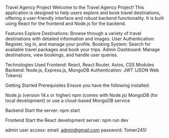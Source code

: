 Travel Agency Project
Welcome to the Travel Agency Project! This application is designed to help users explore and book travel destinations, offering a user-friendly interface and robust backend functionality. It is built using React for the frontend and Node.js for the backend.

Features
Explore Destinations: Browse through a variety of travel destinations with detailed information and images.
User Authentication: Register, log in, and manage your profile.
Booking System: Search for available travel packages and book your trips.
Admin Dashboard: Manage destinations, view bookings, and handle user queries.

Technologies Used
Frontend: React, React Router, Axios, CSS Modules
Backend: Node.js, Express.js, MongoDB
Authentication: JWT (JSON Web Tokens)

Getting Started
Prerequisites
Ensure you have the following installed:

Node.js (version 14.x or higher)
npm (comes with Node.js)
MongoDB (for local development) or use a cloud-based MongoDB service

Backend
Start the server: npm start

Frontend
Start the React development server: npm run dev


admin user access:
email:
admin@gmail.com
password:
Tomer245!
